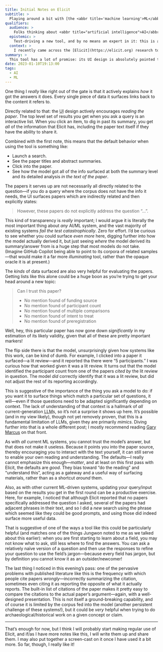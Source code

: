 ```yaml
---
title: Initial Notes on Elicit
subtitle: >
  Playing around a bit with [the <abbr title='machine learning'>ML</abbr>-powered research tool](https://elicit.org) from the folks at [Ought.org](https://ought.org).
qualifiers:
  audience: >
    Folks thinking about <abbr title="artificial intelligence">AI</abbr> and <abbr title="machine learning">ML</abbr>, <abbr title="user interface">UI</abbr> design, and—especially!—their intersection.
  epistemic: >
    Test-driving a new tool, and by no means an expert in it: this is a first-run experience report.
  context: >
    I recently came across the [Elicit](https://elicit.org) research tool from the team at [Ought](https://ought.org), and thought it was one of the most interesting (maybe *the* most interesting) use of <abbr title="artificial intelligence">AI</abbr> and <abbr title="machine learning">ML</abbr> I’ve yet seen. I had the chance to chat a bit with Ought’s <abbr>COO</abbr> [Jungwon Byun](https://www.linkedin.com/in/jungwonbyun/) today after mentioning how interesting their work was on Twitter last week, and it got me pretty excited about the research possibilities for Elicit, so I finally made some time to play with it this evening. What follows are a stream of notes as I muck around.
summary: >
  This tool has a lot of promise: its UI design is absolutely pointed the right direction and has really wise defaults, the underlying model is deployed in a really smart way, and its failings are the failings of all current LLM-based systems.
date: 2023-01-10T19:13:00
tags:
  - AI
  - ML
---
```


One thing I *really* like right out of the gate is that it actively explains *how* it got the answers it does. Every single piece of data it surfaces links back to the content it refers to.

Directly related to that: the <abbr title="user interface">UI</abbr> design actively encourages *reading the paper*. The top level set of results you get when you ask a query is an interactive list. When you click an item, to dig in past its summary, you get *all* of the information that Elicit has, including the paper text itself if they have the ability to share it.

Combined with the first note, this means that the default behavior when using the tool is something like:

- Launch a search.
- See the paper titles and abstract summaries.
- Click into the paper.
- See how the model got all of the info surfaced at both the summary level and its detailed analysis *in the text of the paper*.

The papers it serves up are not necessarily all directly related to the question—if you do a query where the corpus does not have the info it needs, the <abbr>UI</abbr> surfaces papers which are indirectly related and then explicitly states:

> However, these papers do not explicitly address the question “...”.

This kind of transparency is *really* important; I would argue it is literally the most important thing about *any* <abbr>AI</abbr>/<abbr>ML</abbr> system, and the vast majority of existing systems *fail the test catastrophically*. Zero for effort. I’d be curious to see whether you could surface *even more* here, digging further into how the model actually derived it, but just seeing *where* the model derived its summary/answer from is a huge step that most models do not take. (Imagine GitHub Copilot being able to point to its corpora of related samples—that would make it a far more *illuminating* tool, rather than the opaque oracle it is at present.)

The *kinds* of data surfaced are also very helpful for evaluating the papers. Getting lists like this alone could be a huge boon as you’re trying to get your head around a new topic:

> Can I trust this paper?
>
> - No mention found of funding source
> - No mention found of participant count
> - No mention found of multiple comparisons
> - No mention found of intent to treat
> - No mention found of preregistration

Well, hey, this particular paper has now gone down *significantly* in my estimation of its likely validity, given that all of these are pretty important markers!

The flip side there is that the model, unsurprisingly given how systems like this work, can be kind of dumb. For example, I clicked into a paper it surfaced—a lit review—and it reported tha there were “5 participants.” I was curious how that worked given it was a lit review. It turns out that the model identified the participant count from one of the papers *cited by* the lit review in question. The model *did* correctly identify that it was a lit review, but did not adjust the rest of its reporting accordingly.

<aside>

This is suggestive of the importance of the thing you ask a model to do: if you want it to surface things which match a particular set of questions, it will—even if those questions need to be adapted significantly depending on context. The lack of understanding of that context is a hallmark of *all* current-generation <abbr title="large language model">LLM</abbr>s, so it’s not a surprise it shows up here. It’s possible (and in my view likely), though not yet removely proven, that this is a fundamental limitation of <abbr>LLM</abbr>s, given they are primarily *mimics*. Diving further into that is a whole different post; I mostly recommend reading [Gary Marcus](https://garymarcus.substack.com) on that front.

</aside>

As with *all* current <abbr>ML</abbr> systems, you cannot trust the model’s answer, but that does not make it useless. Because it points you into the paper source, thereby encouraging you to interact with the text yourself, it can still serve to enable your own reading and understanding. The defaults—I really cannot emphasize this enough—*matter*, and at least on this first pass with Elicit, the defaults are *good*. They bias toward “do the reading” and “understand this”, acting as a gateway and a useful way of surfacing materials, rather than as a shortcut *around* them.

Also, as with other current <abbr>ML</abbr>-driven systems, updating your query/input based on the results you get in the first round can be a productive exercise. Here, for example, I noticed that although Elicit reported that no papers specifically addressed the question I asked, several of the papers had adjacent phrases in their text, and so I did a *new* search using the phrase which seemed like they could be good prompts, and using those did indeed surface more useful data.

That is suggestive of one of the ways a tool like this could be particularly helpful (and matches one of the things Jungwon noted to me as we talked about this earlier): when you are first starting to learn about a field, you may not know what to ask, still less where to find the answers. You can ask a relatively naïve version of a question and then use the responses to refine your question to use the field’s jargon—because every field has jargon, but by definition you cannot know it as an outsider/newcomer!

The last thing I noticed in this evening’s pass: one of the pervasive problems with published literature like this is the frequency with which people cite papers *wrongly*—incorrectly summarizing the citation, sometimes even citing it as reporting the opposite of what it actually reports. The built-in list of citations of the paper makes it pretty easy to compare the citations to the actual paper’s argument—again, with a well-designed presentation. This is not itself a ground-breaking capability, and of course it is limited by the corpus fed into the model (another persistent challenge of these systems!), but it could be *very* helpful when trying to do archaeological/historical work on a given concept or claim.

---

That’s enough for now, but I think I will probably start making regular use of Elicit, and if/as I have more notes like this, I will write them up and share them. I may also put together a screen-cast on it once I have used it a bit more. So far, though, I really like it!
